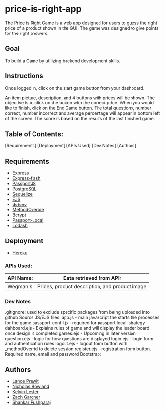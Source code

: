 # price-is-right-app

The Price is Right Game is a web app designed for users to guess the right price of a product shown in the GUI. 
The game was designed to give points for the right answers.

## Goal
To build a Game by utilizing backend development skills.

## Instructions
Once logged in, click on the start game button from your dashboard.  

An item picture, description, and 4 buttons with prices will be shown. The objective is to click on the button with the correct price. When you would like to finish, click on the End Game button.  The total questions, number correct, number incorrect and average percentage will appear in bottom left of the screen. The score is based on the results of the last finished game. 

## Table of Contents:
 [Requirements]
 [Deployment]
 [APIs Used]
 [Dev Notes]
 [Authors]

## Requirements
* [Express](https://github.com/expressjs/express)
* [Express-flash](https://github.com/expressjs/flash)
* [PassportJS](https://github.com/jaredhanson/passport)
* [PostgreSQL](https://www.postgresql.org/)
* [Sequelize](https://github.com/sequelize/sequelize)
* [EJS](https://github.com/mde/ejs)
* [dotenv](https://github.com/motdotla/dotenv)
* [MethodOveride](https://github.com/expressjs/method-override)
* [Bcrypt](https://github.com/topics/bcrypt-nodejs)
* [Passport-Local](https://github.com/jaredhanson/passport-local)
* [Lodash](https://github.com/lodash/lodash)

## Deployment
* [Heroku](https://www.heroku.com/)

### APIs Used:
| API Name:             |Data retrieved from API:                                          |
|-----------------------|:----------------------------------------------------------------:|
| Wegman's              | Prices, product description, and product image                   |

### Dev Notes
.gitignore: used to exclude specific packages from being uploaded into github
Source JS/EJS files: 
    app.js - main javascript the starts the processes for the game
    passport-confil.js - required for passport local-strategy
    dahboard.ejs - Explains rules of game and will display the leader board once design is completed
    games.ejs - Upcoming in later version
    question.ejs - logic for how questions are displayed
    login.ejs - login form and authentication rules
    logout.ejs - logout form button with _methodOverrid to delete session
    register.ejs - registration form button. Required name, email and password
Bootstrap: <!--<script src="https://code.jquery.com/jquery-3.2.1.slim.min.js" integrity="sha384-KJ3o2DKtIkvYIK3UENzmM7KCkRr/rE9/Qpg6aAZGJwFDMVNA/GpGFF93hXpG5KkN" crossorigin="anonymous"></script>-->

<!--<script src="https://cdnjs.cloudflare.com/ajax/libs/popper.js/1.12.9/umd/popper.min.js" integrity="sha384-ApNbgh9B+Y1QKtv3Rn7W3mgPxhU9K/ScQsAP7hUibX39j7fakFPskvXusvfa0b4Q" crossorigin="anonymous"></script>-->

<!--<script src="https://maxcdn.bootstrapcdn.com/bootstrap/4.0.0/js/bootstrap.min.js" integrity="sha384-JZR6Spejh4U02d8jOt6vLEHfe/JQGiRRSQQxSfFWpi1MquVdAyjUar5+76PVCmYl" crossorigin="anonymous"></script>-->

## Authors
 * [Lance Prewit](https://github.com/lfprewit)
 * [Nicholas Howland](https://github.com/nhowlandatl)
 * [Kelvin Lester](https://github.com/klester01)
 * [Zach Gardner](https://github.com/zgard)
 * [Shankar Pushparaj](https://github.com/Shankarp88)

